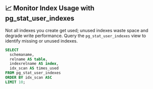 ## 📈 Monitor Index Usage with pg_stat_user_indexes
Not all indexes you create get used; unused indexes waste space and degrade write performance. Query the `pg_stat_user_indexes` view to identify missing or unused indexes.

```sql
SELECT
  schemaname,
  relname AS table,
  indexrelname AS index,
  idx_scan AS times_used
FROM pg_stat_user_indexes
ORDER BY idx_scan ASC
LIMIT 10;
```